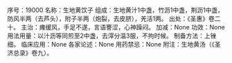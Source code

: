 序号：19000
名称：生地黄饮子
组成：生地黄汁1中盏，竹沥1中盏，荆沥1中盏，防风半两（去芦头），附子半两（炮裂，去皮脐），羌活1两。
出处：《圣惠》卷二十。
主治：瘫缓风，手足不遂，言语謇涩，心神躁闷。
加减：None
功效：None
用法用量：以汁沥等同煎至2中盏，去滓分温3服，不拘时候。
制备方法：上锉细。
临床应用：None
各家论述：None
用药禁忌：None
附注：生地黄汤（《圣济总录》卷九）。
